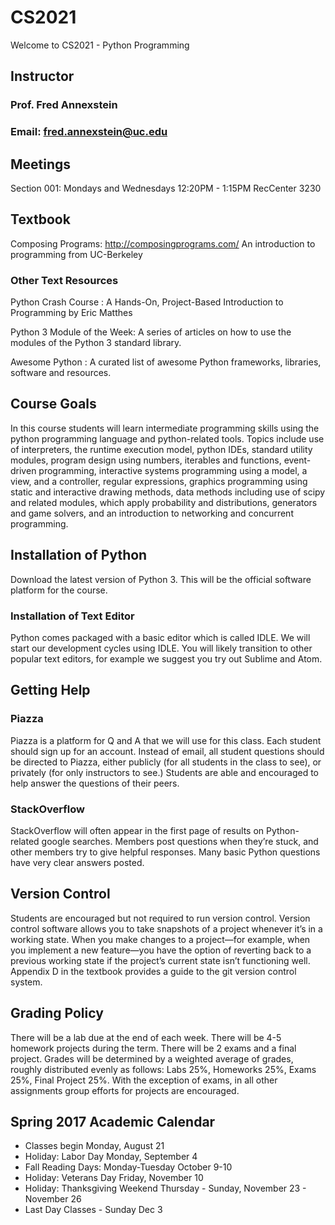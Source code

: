 # CS2021
Welcome to CS2021 - Python Programming

## Instructor
### Prof. Fred Annexstein
### Email: fred.annexstein@uc.edu

## Meetings
Section 001: Mondays and Wednesdays 12:20PM - 1:15PM RecCenter 3230

## Textbook
Composing Programs: http://composingprograms.com/
An introduction to programming from UC-Berkeley

### Other Text Resources
Python Crash Course : A Hands-On, Project-Based Introduction to Programming by Eric Matthes

Python 3 Module of the Week: A series of articles on how to use the modules of the Python 3 standard library.

Awesome Python : A curated list of awesome Python frameworks, libraries, software and resources.

## Course Goals
In this course students will learn intermediate programming skills using the python programming language and python-related tools. Topics include use of interpreters, the runtime execution model, python IDEs, standard utility modules, program design using numbers, iterables and functions, event-driven programming, interactive systems programming using a model, a view, and a controller, regular expressions, graphics programming using static and interactive drawing methods, data methods including use of scipy and related modules, which apply probability and distributions, generators and game solvers, and an introduction to networking and concurrent programming.

## Installation of Python
Download the latest version of Python 3. This will be the official software platform for the course.

### Installation of Text Editor
Python comes packaged with a basic editor which is called IDLE. We will start our development cycles using IDLE.
You will likely transition to other popular text editors, for example we suggest you try out Sublime and Atom.

## Getting Help
### Piazza
Piazza is a platform for Q and A that we will use for this class. Each student should sign up for an account. Instead of email, all student questions should be directed to Piazza, either publicly (for all students in the class to see), or privately (for only instructors to see.) Students are able and encouraged to help answer the questions of their peers.

### StackOverflow
StackOverflow will often appear in the first page of results on Python-related google searches. Members post questions when they’re stuck, and other members try to give helpful responses. Many basic Python questions have very clear answers posted.

## Version Control
Students are encouraged but not required to run version control. Version control software allows you to take snapshots of a project whenever it’s in a working state. When you make changes to a project—for example, when you implement a new feature—you have the option of reverting back to a previous working state if the project’s current state isn’t functioning well. Appendix D in the textbook provides a guide to the git version control system.

## Grading Policy
There will be a lab due at the end of each week. There will be 4-5 homework projects during the term. There will be 2 exams and a final project. Grades will be determined by a weighted average of grades, roughly distributed evenly as follows: Labs 25%, Homeworks 25%, Exams 25%, Final Project 25%. With the exception of exams, in all other assignments group efforts for projects are encouraged.

## Spring 2017 Academic Calendar
* Classes begin Monday, August 21
* Holiday: Labor Day	Monday, September 4
* Fall Reading Days: Monday-Tuesday October 9-10
* Holiday: Veterans Day Friday, November 10
* Holiday: Thanksgiving Weekend Thursday - Sunday, November 23 - November 26
* Last Day Classes - Sunday Dec 3
